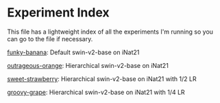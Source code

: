 # Experiment Index

This file has a lightweight index of all the experiments I'm running so you can go to the file if necessary.

[funky-banana](funky-banana.md): Default swin-v2-base on iNat21

[outrageous-orange](outrageous-orange.md): Hierarchical swin-v2-base on iNat21

[sweet-strawberry](sweet-strawberry.md): Hierarchical swin-v2-base on iNat21 with 1/2 LR

[groovy-grape](groovy-grape.md): Hierarchical swin-v2-base on iNat21 with 1/4 LR
